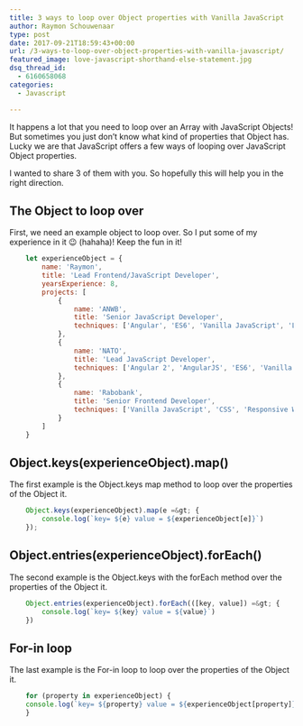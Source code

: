 ```yaml
---
title: 3 ways to loop over Object properties with Vanilla JavaScript
author: Raymon Schouwenaar
type: post
date: 2017-09-21T18:59:43+00:00
url: /3-ways-to-loop-over-object-properties-with-vanilla-javascript/
featured_image: love-javascript-shorthand-else-statement.jpg
dsq_thread_id:
  - 6160658068
categories:
  - Javascript

---
```

It happens a lot that you need to loop over an Array with JavaScript Objects! But sometimes you just don’t know what kind of properties that Object has. Lucky we are that JavaScript offers a few ways of looping over JavaScript Object properties.

<!--more-->

I wanted to share 3 of them with you. So hopefully this will help you in the right direction.

## The Object to loop over

First, we need an example object to loop over. So I put some of my experience in it 😉 (hahaha)! Keep the fun in it!

```javascript
    let experienceObject = {
        name: 'Raymon',
        title: 'Lead Frontend/JavaScript Developer',
        yearsExperience: 8,
        projects: [
            {
                name: 'ANWB',
                title: 'Senior JavaScript Developer',
                techniques: ['Angular', 'ES6', 'Vanilla JavaScript', 'Less', 'CSS']
            },
            {
                name: 'NATO',
                title: 'Lead JavaScript Developer',
                techniques: ['Angular 2', 'AngularJS', 'ES6', 'Vanilla JavaScript', 'Web Sockets', 'D3']
            },
            {
                name: 'Rabobank',
                title: 'Senior Frontend Developer',
                techniques: ['Vanilla JavaScript', 'CSS', 'Responsive Webdesign']
            }
        ]
    }
```

## Object.keys(experienceObject).map()

The first example is the Object.keys map method to loop over the properties of the Object it.

```javascript
    Object.keys(experienceObject).map(e =&gt; {
        console.log(`key= ${e} value = ${experienceObject[e]}`)
    });
```

## Object.entries(experienceObject).forEach()

The second example is the Object.keys with the forEach method over the properties of the Object it.

```javascript
    Object.entries(experienceObject).forEach(([key, value]) =&gt; {
        console.log(`key= ${key} value = ${value}`)
    })
```

## For-in loop

The last example is the For-in loop to loop over the properties of the Object it.

```javascript
    for (property in experienceObject) {
    console.log(`key= ${property} value = ${experienceObject[property]}`)
    }
```
